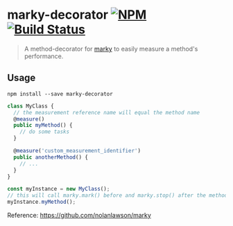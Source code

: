 # marky-decorator [![NPM](https://nodei.co/npm/marky-decorator.png?compact=true)](https://npmjs.org/package/marky-decorator) [![Build Status](https://travis-ci.org/anmuel/marky-decorator.svg?branch=master)](https://travis-ci.org/anmuel/marky-decorator)

> A method-decorator for [marky](https://github.com/nolanlawson/marky#readme) to easily measure a method's performance.

## Usage

```
npm install --save marky-decorator
``` 

```typescript
class MyClass {
  // the measurement reference name will equal the method name
  @measure()
  public myMethod() {
    // do some tasks
  }

  @measure('custom_measurement_identifier')
  public anotherMethod() {
    // ...
  }
}

const myInstance = new MyClass();
// this will call marky.mark() before and marky.stop() after the method
myInstance.myMethod();
```

Reference: https://github.com/nolanlawson/marky
